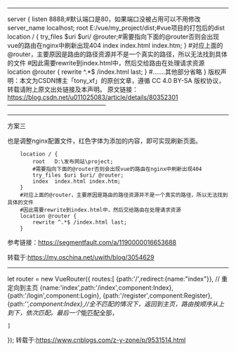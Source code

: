****************************
server {
        listen       8888;#默认端口是80，如果端口没被占用可以不用修改
        server_name  localhost;
        root        E:/vue/my_project/dist;#vue项目的打包后的dist
        location / {
            try_files $uri $uri/ @router;#需要指向下面的@router否则会出现vue的路由在nginx中刷新出现404
            index  index.html index.htm;
        }
        #对应上面的@router，主要原因是路由的路径资源并不是一个真实的路径，所以无法找到具体的文件
        #因此需要rewrite到index.html中，然后交给路由在处理请求资源
        location @router {
            rewrite ^.*$ /index.html last;
        }
        #.......其他部分省略
  }
版权声明：本文为CSDN博主「tony_xf」的原创文章，遵循 CC 4.0 BY-SA 版权协议，转载请附上原文出处链接及本声明。
原文链接：https://blog.csdn.net/u011025083/article/details/80352301
————————————————

*****************************

方案三

也是调整nginx配置文件，红色字体为添加的内容，即可实现刷新页面。

        location / {
            root   D:\发布网站\project;
            #需要指向下面的@router否则会出现vue的路由在nginx中刷新出现404
            try_files $uri $uri/ @router;
            index  index.html index.htm;
        }
        #对应上面的@router，主要原因是路由的路径资源并不是一个真实的路径，所以无法找到具体的文件
        #因此需要rewrite到index.html中，然后交给路由在处理请求资源
        location @router {
            rewrite ^.*$ /index.html last;
        }

参考链接：https://segmentfault.com/a/1190000016653688

转载于:https://my.oschina.net/uwith/blog/3054629

****************************************
let router = new VueRouter({
    routes:[
       {path:'/',redirect:{name:"index"}},  // 重定向到主页
       {name:'index',path:'/index',component:Index},
       {path:'/login',component:Login},
       {path:'/register',component:Register},
       {path:'*',component:Index},//全不匹配的情况下，返回到主页，路由按顺序从上到下，依次匹配。最后一个*能匹配全部，
       
    ]
});
转载于:https://www.cnblogs.com/z-y-zone/p/9531514.html


